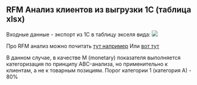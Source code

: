 ## RFM Анализ клиентов из выгрузки 1С (таблица xlsx)


Входные данные - экспорт из 1С в таблицу экселя вида:
![](https://github.com/garliccat/1C_wasteland/raw/master/images/01.png)


Про RFM анализ можно почитать [тут например](https://clck.ru/RYdXp)
Или [вот тут](https://clck.ru/RYdeR)


В данном случае, в качестве M (monetary) показателя выполняется категоризация по принципу ABC-анализа, но применительно к клиентам, а не к товарным позициям.
Порог категории 1 (категория А) - 80%
